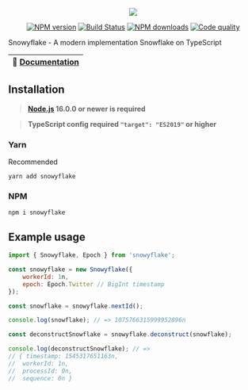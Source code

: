 <p align="center"><img src="https://raw.githubusercontent.com/negezor/snowyflake/master/docs/logo.svg?sanitize=true"></p>
<p align="center">
<a href="https://www.npmjs.com/package/snowyflake"><img src="https://img.shields.io/npm/v/snowyflake.svg?style=flat-square" alt="NPM version"></a>
<a href="https://travis-ci.com/negezor/snowyflake"><img src="https://img.shields.io/travis/negezor/snowyflake.svg?style=flat-square" alt="Build Status"></a>
<a href="https://www.npmjs.com/package/snowyflake"><img src="https://img.shields.io/npm/dt/snowyflake.svg?style=flat-square" alt="NPM downloads"></a>
<a href="https://www.codacy.com/app/negezor/snowyflake"><img src="https://img.shields.io/codacy/grade/3ddc9fe5bca94ec898e1286481859fc1.svg?style=flat-square" alt="Code quality"></a>
</p>

Snowyflake - A modern implementation Snowflake on TypeScript

| 📖 [Documentation](docs/) |
|---------------------------|

## Installation
> **[Node.js](https://nodejs.org/) 16.0.0 or newer is required**

> **TypeScript config required `"target": "ES2019"` or higher**

### Yarn
Recommended
```
yarn add snowyflake
```

### NPM
```
npm i snowyflake
```

## Example usage
```js
import { Snowyflake, Epoch } from 'snowyflake';

const snowyflake = new Snowyflake({
	workerId: 1n,
	epoch: Epoch.Twitter // BigInt timestamp
});

const snowflake = snowyflake.nextId();

console.log(snowflake); // => 1075766315999952896n

const deconstructSnowflake = snowyflake.deconstruct(snowflake);

console.log(deconstructSnowflake); // =>
// { timestamp: 1545317651163n,
// 	workerId: 1n,
// 	processId: 0n,
// 	sequence: 0n }

```
